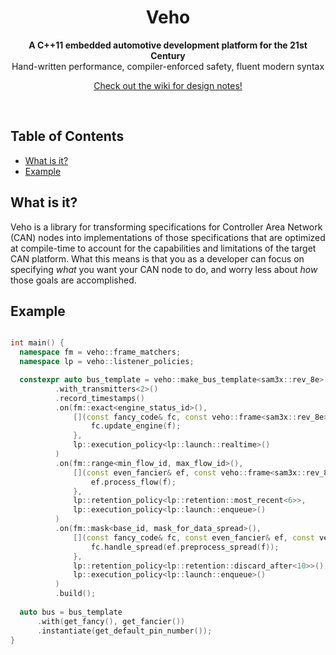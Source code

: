 <h1 align="center">Veho</h1>

<div align="center">
  <strong>A C++11 embedded automotive development platform for the 21st Century</strong>
</div>
<div align="center">
  Hand-written performance, compiler-enforced safety, fluent modern syntax
  
  [Check out the wiki for design notes!](https://github.com/foundry27/veho/wiki/Design-Details)
</div>

<br />

## Table of Contents
- [What is it?](#what-is-it?)
- [Example](#example)

## What is it?
Veho is a library for transforming specifications for Controller Area Network (CAN) nodes into implementations of those specifications that are optimized at compile-time to account for the capabilities and limitations of the target CAN platform. What this means is that you as a developer can focus on specifying _what_ you want your CAN node to do, and worry less about _how_ those goals are accomplished.

## Example
```C++

int main() {
  namespace fm = veho::frame_matchers;
  namespace lp = veho::listener_policies;

  constexpr auto bus_template = veho::make_bus_template<sam3x::rev_8e>()
          .with_transmitters<2>()
          .record_timestamps()
          .on(fm::exact<engine_status_id>(),
              [](const fancy_code& fc, const veho::frame<sam3x::rev_8e>& f){ 
                  fc.update_engine(f);
              },
              lp::execution_policy<lp::launch::realtime>()
          )
          .on(fm::range<min_flow_id, max_flow_id>(),
              [](const even_fancier& ef, const veho::frame<sam3x::rev_8e>& f){
                  ef.process_flow(f);
              },
              lp::retention_policy<lp::retention::most_recent<6>>,
              lp::execution_policy<lp::launch::enqueue>()
          )
          .on(fm::mask<base_id, mask_for_data_spread>(),
              [](const fancy_code& fc, const even_fancier& ef, const veho::frame<sam3x::rev_8e>& f){
                  fc.handle_spread(ef.preprocess_spread(f));
              },
              lp::retention_policy<lp::retention::discard_after<10>>(),
              lp::execution_policy<lp::launch::enqueue>()
          )
          .build();
          
  auto bus = bus_template
      .with(get_fancy(), get_fancier())
      .instantiate(get_default_pin_number());
}
```
